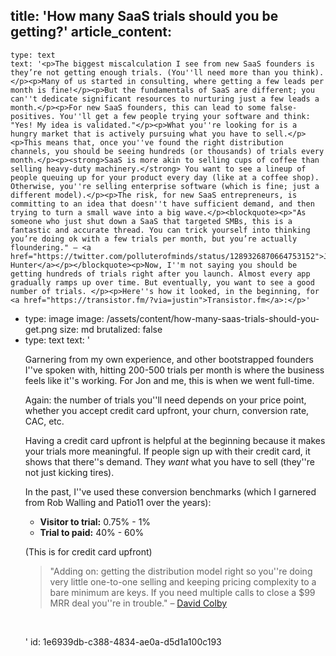 title: 'How many SaaS trials should you be getting?'
article_content:
  -
    type: text
    text: '<p>The biggest miscalculation I see from new SaaS founders is they’re not getting enough trials. (You''ll need more than you think).</p><p>Many of us started in consulting, where getting a few leads per month is fine!</p><p>But the fundamentals of SaaS are different; you can''t dedicate significant resources to nurturing just a few leads a month.</p><p>For new SaaS founders, this can lead to some false-positives. You''ll get a few people trying your software and think: "Yes! My idea is validated."</p><p>What you''re looking for is a hungry market that is actively pursuing what you have to sell.</p><p>This means that, once you''ve found the right distribution channels, you should be seeing hundreds (or thousands) of trials every month.</p><p><strong>SaaS is more akin to selling cups of coffee than selling heavy-duty machinery.</strong> You want to see a lineup of people queuing up for your product every day (like at a coffee shop). Otherwise, you''re selling enterprise software (which is fine; just a different model).</p><p>The risk, for new SaaS entrepreneurs, is committing to an idea that doesn''t have sufficient demand, and then trying to turn a small wave into a big wave.</p><blockquote><p>"As someone who just shut down a SaaS that targeted SMBs, this is a fantastic and accurate thread. You can trick yourself into thinking you’re doing ok with a few trials per month, but you’re actually floundering." – <a href="https://twitter.com/polluterofminds/status/1289326870664753152">Justin Hunter</a></p></blockquote><p>Now, I''m not saying you should be getting hundreds of trials right after you launch. Almost every app gradually ramps up over time. But eventually, you want to see a good number of trials. </p><p>Here''s how it looked, in the beginning, for <a href="https://transistor.fm/?via=justin">Transistor.fm</a>:</p>'
  -
    type: image
    image: /assets/content/how-many-saas-trials-should-you-get.png
    size: md
    brutalized: false
  -
    type: text
    text: '<p>Garnering from my own experience, and other bootstrapped founders I''ve spoken with, hitting 200-500 trials per month is where the business feels like it''s working. For Jon and me, this is when we went full-time.</p><p>Again: the number of trials you''ll need depends on your price point, whether you accept credit card upfront, your churn, conversion rate, CAC, etc.</p><p>Having a credit card upfront is helpful at the beginning because it makes your trials more meaningful. If people sign up with their credit card, it shows that there''s demand. They <i>want </i>what you have to sell (they''re not just kicking tires).</p><p>In the past, I''ve used these conversion benchmarks (which I garnered from Rob Walling and Patio11 over the years):</p><ul><li><b>Visitor to trial:</b> 0.75% - 1%</li><li><b>Trial to paid:</b> 40% - 60%</li></ul><p>(This is for credit card upfront)</p><blockquote><p>"Adding on: getting the distribution model right so you''re doing very little one-to-one selling and keeping pricing complexity to a bare minimum are keys. If you need multiple calls to close a $99 MRR deal you''re in trouble." – <a href="https://twitter.com/davidcolbyatx/status/1289330785103667200">David Colby</a></p></blockquote><p><br></p>'
id: 1e6939db-c388-4834-ae0a-d5d1a100c193
